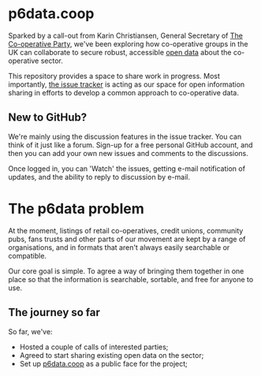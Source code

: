 # p6data.coop

Sparked by a call-out from Karin Christiansen, General Secretary of [The Co-operative Party](http://party.coop/), we've been exploring how co-operative groups in the UK can collaborate to secure robust, accessible [open data](https://en.wikipedia.org/wiki/Open_data) about the co-operative sector.

This repository provides a space to share work in progress. Most importantly, [the issue tracker](https://github.com/p6data-coop/about/issues) is acting as our space for open information sharing in efforts to develop a common approach to co-operative data. 

## New to GitHub?

We're mainly using the discussion features in the issue tracker. You can think of it just like a forum. Sign-up for a free personal GitHub account, and then you can add your own new issues and comments to the discussions. 

Once logged in, you can 'Watch' the issues, getting e-mail notification of updates, and the ability to reply to discussion by e-mail.

# The p6data problem
At the moment, listings of retail co-operatives, credit unions, community pubs, fans trusts and other parts of our movement are kept by a range of organisations, and in formats that aren't always easily searchable or compatible.

Our core goal is simple. To agree a way of bringing them together in one place so that the information is searchable, sortable, and free for anyone to use. 

## The journey so far

So far, we've:

* Hosted a couple of calls of interested parties;
* Agreed to start sharing existing open data on the sector;
* Set up [p6data.coop](http://www.p6data.coop) as a public face for the project;
